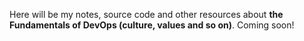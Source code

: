 Here will be my notes, source code and other resources about **the Fundamentals of DevOps (culture, values and so on)**. Coming soon!

